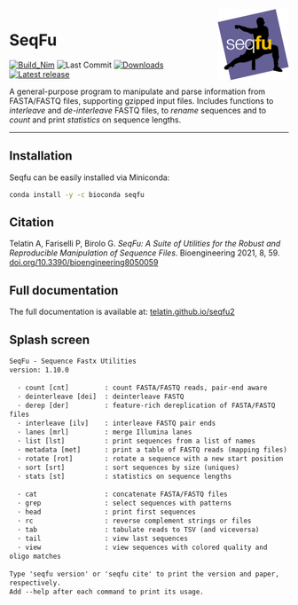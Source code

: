 <a href="https://telatin.github.io/seqfu2" description="SeqFu documentation">
<img align="right" width="128" height="128" src="docs/img/seqfu-512.png"></a>

# SeqFu

[![Build_Nim](https://github.com/telatin/seqfu2/actions/workflows/nimtest.yml/badge.svg)](https://github.com/telatin/seqfu2/actions/workflows/nimtest.yml)
![Last Commit](https://img.shields.io/github/last-commit/telatin/seqfu2)
[![Downloads](https://img.shields.io/conda/dn/bioconda/seqfu)](https://bioconda.github.io/recipes/seqfu/README.html)
[![Latest release](https://img.shields.io/github/v/release/telatin/seqfu2)](https://github.com/telatin/seqfu2/releases)

A general-purpose program to manipulate and parse information from FASTA/FASTQ files,
supporting gzipped input files.
Includes functions to *interleave* and *de-interleave* FASTQ files, to *rename*
sequences and to *count* and print *statistics* on sequence lengths.

---

## Installation

Seqfu can be easily installed via Miniconda:

```bash
conda install -y -c bioconda seqfu
```

## Citation

Telatin A, Fariselli P, Birolo G.
*SeqFu: A Suite of Utilities for the Robust
and Reproducible Manipulation of Sequence Files*.
Bioengineering 2021, 8, 59. [doi.org/10.3390/bioengineering8050059](https://doi.org/10.3390/bioengineering8050059)

## Full documentation

The full documentation is available at:
[telatin.github.io/seqfu2](https://telatin.github.io/seqfu2)

## Splash screen

```
SeqFu - Sequence Fastx Utilities
version: 1.10.0

  · count [cnt]         : count FASTA/FASTQ reads, pair-end aware
  · deinterleave [dei]  : deinterleave FASTQ
  · derep [der]         : feature-rich dereplication of FASTA/FASTQ files
  · interleave [ilv]    : interleave FASTQ pair ends
  · lanes [mrl]         : merge Illumina lanes
  · list [lst]          : print sequences from a list of names
  · metadata [met]      : print a table of FASTQ reads (mapping files)
  · rotate [rot]        : rotate a sequence with a new start position
  · sort [srt]          : sort sequences by size (uniques)
  · stats [st]          : statistics on sequence lengths

  · cat                 : concatenate FASTA/FASTQ files
  · grep                : select sequences with patterns
  · head                : print first sequences
  · rc                  : reverse complement strings or files
  · tab                 : tabulate reads to TSV (and viceversa)
  · tail                : view last sequences
  · view                : view sequences with colored quality and oligo matches

Type 'seqfu version' or 'seqfu cite' to print the version and paper, respectively.
Add --help after each command to print its usage.
```

